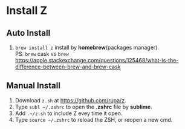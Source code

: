 # Install Z
## Auto Install
1. `brew install z` install by **homebrew**(packages manager).  
PS: `brew` cask vs `brew`  
https://apple.stackexchange.com/questions/125468/what-is-the-difference-between-brew-and-brew-cask

## Manual Install
1. Download `z.sh` at https://github.com/rupa/z.
1. Type `subl ~/.zshrc` to open the **.zshrc** file by **sublime**.
2. Add `.~/z.sh` to include Z evey time it open.
3. Type `source ~/.zshrc` to reload the ZSH, or reopen a new cmd.